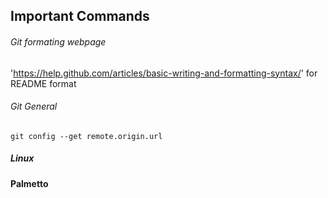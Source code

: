 ## Important Commands
###### Git formating webpage
'https://help.github.com/articles/basic-writing-and-formatting-syntax/' for README format
###### Git General
```
git config --get remote.origin.url

```
##### Linux


#### Palmetto

